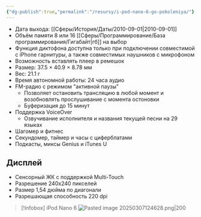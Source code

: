 ```yaml
---
{"dg-publish":true,"permalink":"/resursy/i-pod-nano-6-go-pokoleniya/"}
---
```


- Дата выхода: [[Сферы/История/Даты/2010-09-01\|2010-09-01]]
- Объём памяти 8 или 16 [[Сферы/Программирование/База программирования/Гигабайт\|гб]] на выбор 
- Функция диктофона доступна только при подключении совместимой с iPhone гарнитуры, а также совместимых наушников с микрофоном 
- Возможность вставлять плеер в ремешок 
- Размер: 37.5 × 40.9 × 8.78 мм
- Вес: 21.1 г
- Время автономной работы: 24 часа аудио
- FM-радио с режимом "активной паузы"
	- Позволяет остановить трансляцию в любой момент и возобновлять прослушивание с момента остоновки
	- Буферизация до 15 минут 
- Поддержка VoiceOver
	- Озвучивание исполнителя и названия текущей песни на 29 языках
- Шагомер и фитнес 
- Секундомер, таймер и часы с циферблатами 
- Подкасты, миксы Genius и iTunes U
## Дисплей
- Сенсорный ЖК с поддержкой Multi-Touch
- Разрешение 240x240 пикселей 
- Размер 1,54 дюйма по диагонали
- Разрешающая способность 220 dpi

> [!infobox] iPod Nano 6
> ![Pasted image 20250307124628.png|200](/img/user/%D0%90%D1%80%D1%85%D0%B8%D0%B2/%D0%9A%D1%8D%D1%88/Pasted%20image%2020250307124628.png)
